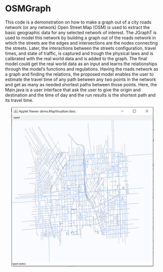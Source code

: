 # OSMGraph
This code is a demonstration on how to make a graph out of a city roads network (or any network)
Open Street Map (OSM) is used to extract the basic geographic data for any selected network of interest.
The JGraphT is used to model this network by building a graph out of the roads network in which the streets are the edges and intersections are the nodes connecting the streets. 
Later, the interactions between the streets configuration, travel times, and state of traffic, is captured and trough the physical laws and is calibrated with the real world data and is added to the graph.
The final model could get the real world data as an input and learns the relationships through the model’s functions and regulations.
Having the roads network as a graph and finding the relations, the proposed model enables the user to estimate the travel time of any path between any two points in the network and get as many as needed shortest paths between those points. 
Here, the Main.java is a user interface that ask the user to give the origin and destination and the time of day and the run results is the shortest path and its travel time.

<div style="text-align:center"><img src ="OSMImages/GraphVisualization.png" /></div>

